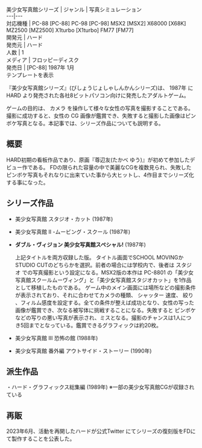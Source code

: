 美少女写真館シリーズ  |  ジャンル  |  写真シミュレーション   
---|---  
対応機種  |  PC-88  [PC-88]  PC-98  [PC-98]  MSX2  [MSX2]  X68000  [X68K]  MZ2500  [MZ2500]  X1turbo  [X1turbo]  FM77  [FM77]   
開発元  |  ハード   
発売元  |  ハード   
人数  |  1   
メディア  |  フロッピーディスク   
発売日  |  [PC-88]  1987年  1月   
テンプレートを表示  
  
『美少女写真館シリーズ』(びしょうじょしゃしんかんシリーズ)は、  1987年  に  HARD
より発売された各社8ビットパソコン向けに発売したアダルトゲーム。

ゲームの目的は、  カメラ  を操作して様々な女性の写真を撮影することである。撮影に成功すると、女性の  CG
画像が鑑賞でき、失敗すると撮影した画像はピンボケ写真となる。本記事では、シリーズ作品についても説明する。

##  概要  

HARD初期の看板作品であり、原画『尊辺友(たかべ ゆう)』が初めて参加したデビュー作である。
FDの限られた容量の中で美麗なCGを複数見られ、失敗したピンボケ写真もそれなりに出来ていた事から大ヒットし、4作目までシリーズ化する事になった。

##  シリーズ作品  

  * 美少女写真館 スタジオ・カット  (1987年) 
  * 美少女写真館 II -ムービング・スクール  (1987年) 

  * **ダブル・ヴィジョン 美少女写真館スペシャル!** (1987年) 

     上記タイトルを両方収録した版。 
     タイトル画面でSCHOOL MOVINGかSTUDIO CUTのどちらかを選択。前者の場合には学校内で、後者は  スタジオ  での写真撮影という設定になる。MSX2版の本作は  PC-8801  の「美少女写真館スクールムーヴィング」と「美少女写真館スタジオカット」を1作品として移植したものである。 
     ゲーム中のメイン画面には場所などの撮影条件が表示されており、それに合わせてカメラの種類、  シャッター  速度、  絞り  、フィルム感度を設定する。全ての条件が整えば成功となり、女性の写った画像が鑑賞でき、次なる被写体に挑戦することになる。失敗すると  ピンボケ  などの写りの悪い写真が表示され、ミスとなる。撮影のチャンスは1人につき5回までとなっている。鑑賞できるグラフィックは約20枚。 

  * 美少女写真館 III 恐怖の館  (1988年) 
  * 美少女写真館 番外編 アウトサイド・ストーリー  (1990年) 

##  派生作品  

・ハード・グラフィックス総集編 (1989年) ※一部の美少女写真館CGが収録されている

##  再販  

2023年6月、活動を再開したハードが公式Twitter    にてシリーズの復刻版をFDにて製作することを公表した。

